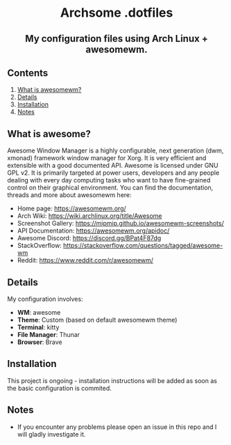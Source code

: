 <div align="center">
    <h1>Archsome .dotfiles</h1>
    <h2>My configuration files using Arch Linux + awesomewm.</h2>
</div>

## Contents ##
1. [What is awesomewm?](#awesome)
2. [Details](#details)
2. [Installation](#install)
3. [Notes](#notes)

<a name="awesome"></a>
## What is awesome? ##
Awesome Window Manager is a highly configurable, next generation (dwm, xmonad) framework window manager for Xorg. It is very efficient and extensible with a good documented API. Awesome is licensed under GNU GPL v2. It is primarily targeted at power users, developers and any people dealing with every day computing tasks who want to have fine-grained control on their graphical environment.
You can find the documentation, threads and more about awesomewm here:

- Home page: https://awesomewm.org/
- Arch Wiki: https://wiki.archlinux.org/title/Awesome
- Screenshot Gallery: https://mipmip.github.io/awesomewm-screenshots/
- API Documentation: https://awesomewm.org/apidoc/
- Awesome Discord: https://discord.gg/BPat4F87dg
- StackOverflow: https://stackoverflow.com/questions/tagged/awesome-wm
- Reddit: https://www.reddit.com/r/awesomewm/

<a name="details"></a>
## Details ##
My configuration involves:
+ **WM**: awesome
+ **Theme**: Custom (based on default awesomewm theme)
+ **Terminal**: kitty
+ **File Manager**: Thunar
+ **Browser**: Brave

<a name="install"></a>
## Installation ##
This project is ongoing - installation instructions will be added as soon as the basic configuration is commited.

<a name="notes"></a>
## Notes ##
+ If you encounter any problems please open an issue in this repo and I will gladly investigate it.
